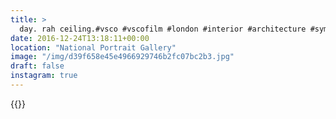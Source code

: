 ```yaml
---
title: >
  day. rah ceiling.#vsco #vscofilm #london #interior #architecture #symmetry #city
date: 2016-12-24T13:18:11+00:00
location: "National Portrait Gallery"
image: "/img/d39f658e45e4966929746b2fc07bc2b3.jpg"
draft: false
instagram: true
---
```


{{<photo src="/img/d39f658e45e4966929746b2fc07bc2b3.jpg">}}
